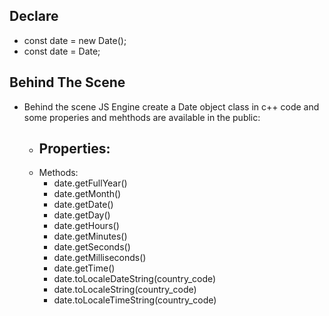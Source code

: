 ## Declare
- const date = new Date(); 
- const date = Date;
## Behind The Scene
- Behind the scene JS Engine create a Date object class in c++ code and some properies and mehthods are available in the public:
	- Properties:
		- 
	- Methods:
		- date.getFullYear()
		- date.getMonth()
		- date.getDate()
		- date.getDay()
		- date.getHours()
		- date.getMinutes()
		- date.getSeconds()
		- date.getMilliseconds()
		- date.getTime()
		- date.toLocaleDateString(country_code)
		- date.toLocaleString(country_code)
		- date.toLocaleTimeString(country_code)